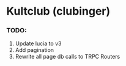 # Kultclub (clubinger)

### TODO:

1. Update lucia to v3
2. Add pagination
3. Rewrite all page db calls to TRPC Routers
